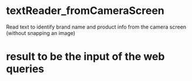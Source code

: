 # textReader_fromCameraScreen
Read text to identify brand name and product info from the camera screen (without snapping an image)


# result to be the input of the web queries
